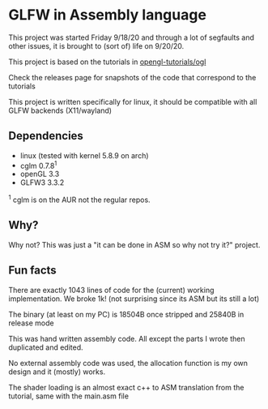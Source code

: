# GLFW in Assembly language
This project was started Friday 9/18/20 and through a lot of segfaults and other issues, it is brought to (sort of) life on 9/20/20.

This project is based on the tutorials in [opengl-tutorials/ogl](https://github.com/opengl-tutorials/ogl)

Check the releases page for snapshots of the code that correspond to the tutorials

This project is written specifically for linux, it should be compatible with all GLFW backends (X11/wayland)

## Dependencies
- linux (tested with kernel 5.8.9 on arch)
- cglm 0.7.8<sup>1</sup>
- openGL 3.3
- GLFW3 3.3.2

<sup>1</sup> cglm is on the AUR not the regular repos.

## Why?
Why not? This was just a "it can be done in ASM so why not try it?" project.

## Fun facts
There are exactly 1043 lines of code for the (current) working implementation.
We broke 1k! (not surprising since its ASM but its still a lot)

The binary (at least on my PC) is 18504B once stripped and 25840B in release mode

This was hand written assembly code. All except the parts I wrote then duplicated and edited.

No external assembly code was used, the allocation function is my own design and it (mostly) works.

The shader loading is an almost exact c++ to ASM translation from the tutorial, same with the main.asm file
